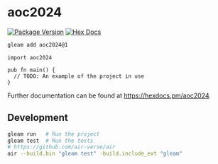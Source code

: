 # aoc2024

[![Package Version](https://img.shields.io/hexpm/v/aoc2024)](https://hex.pm/packages/aoc2024)
[![Hex Docs](https://img.shields.io/badge/hex-docs-ffaff3)](https://hexdocs.pm/aoc2024/)

```sh
gleam add aoc2024@1
```
```gleam
import aoc2024

pub fn main() {
  // TODO: An example of the project in use
}
```

Further documentation can be found at <https://hexdocs.pm/aoc2024>.

## Development

```sh
gleam run   # Run the project
gleam test  # Run the tests
# https://github.com/air-verse/air
air --build.bin "gleam test" -build.include_ext "gleam"
```
